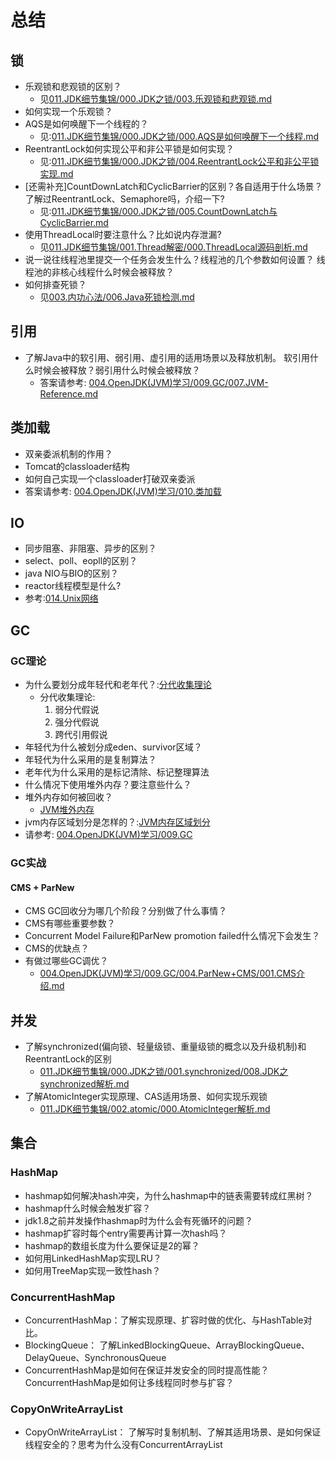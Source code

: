 # 总结
## 锁
+ 乐观锁和悲观锁的区别？
  - 见[011.JDK细节集锦/000.JDK之锁/003.乐观锁和悲观锁.md](../011.JDK细节集锦/000.JDK之锁/003.乐观锁和悲观锁.md)
+ 如何实现一个乐观锁？
+ AQS是如何唤醒下一个线程的？
    - 见:[011.JDK细节集锦/000.JDK之锁/000.AQS是如何唤醒下一个线程.md](../011.JDK细节集锦/000.JDK之锁/000.AQS是如何唤醒下一个线程.md)
+ ReentrantLock如何实现公平和非公平锁是如何实现？
    - 见:[011.JDK细节集锦/000.JDK之锁/004.ReentrantLock公平和非公平锁实现.md](../011.JDK细节集锦/000.JDK之锁/004.ReentrantLock公平和非公平锁实现.md)
+ [还需补充]CountDownLatch和CyclicBarrier的区别？各自适用于什么场景？了解过ReentrantLock、Semaphore吗，介绍一下?
    - 见:[011.JDK细节集锦/000.JDK之锁/005.CountDownLatch与CyclicBarrier.md](../011.JDK细节集锦/000.JDK之锁/005.CountDownLatch与CyclicBarrier.md)
+ 使用ThreadLocal时要注意什么？比如说内存泄漏?
    - 见[011.JDK细节集锦/001.Thread解密/000.ThreadLocal源码剖析.md](../011.JDK细节集锦/001.Thread解密/000.ThreadLocal源码剖析.md)
+ 说一说往线程池里提交一个任务会发生什么？线程池的几个参数如何设置？ 线程池的非核心线程什么时候会被释放？
+ 如何排查死锁？
   - 见[003.内功心法/006.Java死锁检测.md](../003.内功心法/006.Java死锁检测.md)

## 引用
+ 了解Java中的软引用、弱引用、虚引用的适用场景以及释放机制。 软引用什么时候会被释放？弱引用什么时候会被释放？
   - 答案请参考: [004.OpenJDK(JVM)学习/009.GC/007.JVM-Reference.md](../004.OpenJDK(JVM)学习/009.GC/007.JVM-Reference.md)

## 类加载
+ 双亲委派机制的作用？
+ Tomcat的classloader结构
+ 如何自己实现一个classloader打破双亲委派
+ 答案请参考: [004.OpenJDK(JVM)学习/010.类加载](../004.OpenJDK(JVM)学习/010.类加载)

## IO
+ 同步阻塞、非阻塞、异步的区别？
+ select、poll、eopll的区别？
+ java NIO与BIO的区别？
+ reactor线程模型是什么?
+ 参考:[014.Unix网络](../014.Unix网络)

## GC
### GC理论
+ 为什么要划分成年轻代和老年代？:[分代收集理论](../004.OpenJDK(JVM)学习/009.GC/README.md)
  - 分代收集理论: 
     1. 弱分代假说
     2. 强分代假说
     3. 跨代引用假说
+ 年轻代为什么被划分成eden、survivor区域？
+ 年轻代为什么采用的是复制算法？
+ 老年代为什么采用的是标记清除、标记整理算法
+ 什么情况下使用堆外内存？要注意些什么？ 
+ 堆外内存如何被回收？
   - [JVM堆外内存](../004.OpenJDK(JVM)学习/009.GC/017.JVM堆外内存.md)
+ jvm内存区域划分是怎样的？:[JVM内存区域划分](../004.OpenJDK(JVM)学习/009.GC/016.JVM内存区域划分.md)
+ 请参考: [004.OpenJDK(JVM)学习/009.GC](../004.OpenJDK(JVM)学习/009.GC)
### GC实战
#### CMS + ParNew
+ CMS GC回收分为哪几个阶段？分别做了什么事情？
+ CMS有哪些重要参数？
+ Concurrent Model Failure和ParNew promotion failed什么情况下会发生？
+ CMS的优缺点？
+ 有做过哪些GC调优？
  - [004.OpenJDK(JVM)学习/009.GC/004.ParNew+CMS/001.CMS介绍.md](../004.OpenJDK(JVM)学习/009.GC/004.ParNew+CMS/001.CMS介绍.md)


## 并发
+ 了解synchronized(偏向锁、轻量级锁、重量级锁的概念以及升级机制)和ReentrantLock的区别
   - [011.JDK细节集锦/000.JDK之锁/001.synchronized/008.JDK之synchronized解析.md](../011.JDK细节集锦/000.JDK之锁/001.synchronized/008.JDK之synchronized解析.md)
+ 了解AtomicInteger实现原理、CAS适用场景、如何实现乐观锁
   - [011.JDK细节集锦/002.atomic/000.AtomicInteger解析.md](../011.JDK细节集锦/002.atomic/000.AtomicInteger解析.md)
## 集合
### HashMap
+ hashmap如何解决hash冲突，为什么hashmap中的链表需要转成红黑树？
+ hashmap什么时候会触发扩容？
+ jdk1.8之前并发操作hashmap时为什么会有死循环的问题？
+ hashmap扩容时每个entry需要再计算一次hash吗？
+ hashmap的数组长度为什么要保证是2的幂？
+ 如何用LinkedHashMap实现LRU？
+ 如何用TreeMap实现一致性hash？
### ConcurrentHashMap
+ ConcurrentHashMap：了解实现原理、扩容时做的优化、与HashTable对比。
+ BlockingQueue： 了解LinkedBlockingQueue、ArrayBlockingQueue、DelayQueue、SynchronousQueue
+ ConcurrentHashMap是如何在保证并发安全的同时提高性能？ ConcurrentHashMap是如何让多线程同时参与扩容？

### CopyOnWriteArrayList
+ CopyOnWriteArrayList： 了解写时复制机制、了解其适用场景、是如何保证线程安全的？思考为什么没有ConcurrentArrayList